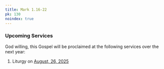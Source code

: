 ```yaml
---
title: Mark 1.16-22
pk: 130
noindex: true
---
```


### Upcoming Services

God willing, this Gospel will be proclaimed at the following services over the next year:


1. Liturgy on [August, 26, 2025](https://orthocal.info/readings/gregorian/2025/08/26/)
